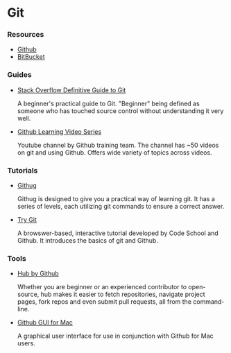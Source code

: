 Git
========

### Resources

+ [Github](http://www.github.com)
+ [BitBucket](http://www.bitbucket.org)

### Guides

+ [Stack Overflow Definitive Guide to Git](http://stackoverflow.com/questions/315911/git-for-beginners-the-definitive-practical-guide)

  A beginner's practical guide to Git. "Beginner" being defined as someone who has touched source control without understanding it very well.

+ [Github Learning Video Series](http://www.youtube.com/GitHubGuides)

  Youtube channel by Github training team. The channel has ~50 videos on git and using Github. Offers wide variety of topics across videos.

### Tutorials

+ [Githug](http://www.github.com/Gazler/githug)

  Githug is designed to give you a practical way of learning git. It has a series of levels, each utilizing git commands to ensure a correct answer.

+ [Try Git](http://try.github.io/)

  A browswer-based, interactive tutorial developed by Code School and Github. It introduces the basics of git and Github.

### Tools

+ [Hub by Github](http://hub.github.com/)

  Whether you are beginner or an experienced contributor to open-source, hub makes it easier to fetch repositories, navigate project pages, fork repos and even submit pull requests, all from the command- line.

+ [Github GUI for Mac](http://mac.github.com/)

  A graphical user interface for use in conjunction with Github for Mac users.